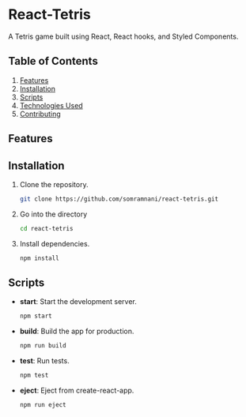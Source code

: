# React-Tetris

A Tetris game built using React, React hooks, and Styled Components.

## Table of Contents

1. [Features](#features)
2. [Installation](#installation)
3. [Scripts](#scripts)
4. [Technologies Used](#technologies-used)
5. [Contributing](#contributing)

## Features

## Installation

1. Clone the repository.

   ```bash
   git clone https://github.com/somramnani/react-tetris.git
   ```

2. Go into the directory
   ```bash
   cd react-tetris
   ```
3. Install dependencies.
   ```bash
   npm install
   ```

## Scripts

- **start**: Start the development server.
  ```bash
  npm start
  ```
- **build**: Build the app for production.
  ```bash
  npm run build
  ```
- **test**: Run tests.
  ```bash
  npm test
  ```
- **eject**: Eject from create-react-app.
  ```bash
  npm run eject
  ```
  <!--

## Usage

Describe how to use your Tetris app here.

-->

## Technologies Used

- React
- React hooks
- Styled Components

## Contributing

If you'd like to contribute, please fork the repository and submit a pull request.
